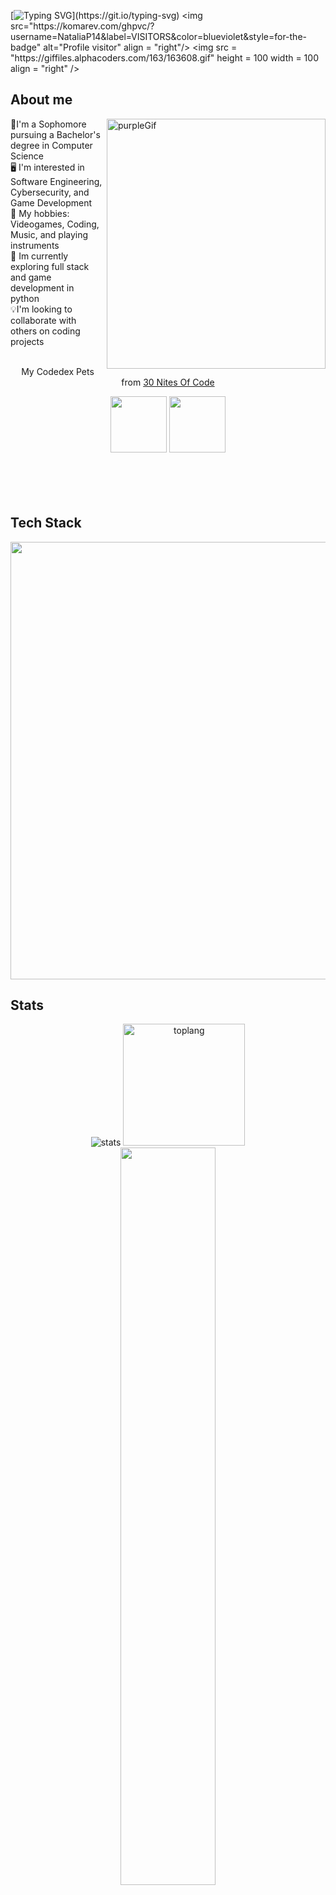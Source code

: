 [![Typing SVG](https://readme-typing-svg.demolab.com?font=Fira+Code&weight=500&size=30&pause=1000&color=A745FB&background=FFFFFF00&center=true&vCenter=true&multiline=true&random=false&width=600&height=100&lines=Hello!+My+name+is+Natalia+Peguero;Welcome+to+my+Github+Profile!)](https://git.io/typing-svg)
<img src="https://komarev.com/ghpvc/?username=NataliaP14&label=VISITORS&color=blueviolet&style=for-the-badge" alt="Profile visitor" align = "right"/>
<img src = "https://giffiles.alphacoders.com/163/163608.gif" height = 100 width = 100 align = "right" />


## About me 
<img src="https://www.icegif.com/wp-content/uploads/2021/09/icegif-5.gif" alt="purpleGif" width= 350 height = 400 align="right" />
🌟I'm a Sophomore pursuing a Bachelor's degree in Computer Science<br>
🖥️ I'm interested in Software Engineering, Cybersecurity, and Game Development<br>
💬 My hobbies: Videogames, Coding, Music, and playing instruments <br>
🧠 Im currently exploring full stack and game development in python <br>
💡I'm looking to collaborate with others on coding projects<br>
<br>

<p align = "center" style = "text-decoration: none;">My Codedex Pets from <a href = "https://www.codedex.io/30-nites-of-code">30 Nites Of Code</a></p>
<div align = center>
<img src = "https://www.codedex.io/images/code-nights/evolved-happy-dragon.gif" width = 90 />
<img src = "https://www.codedex.io/images/code-nights/evolved-happy-dinosaur.gif" width = 90 />
</div>
<br><br><br><br>

## Tech Stack  
<img src="https://skillicons.dev/icons?i=java,python,html,css,javascript,react,lua,vscode,eclipse,github,figma,anaconda,vite,firebase" width=700/>


## Stats
<div align = "center">
<img src = "https://github-readme-stats.vercel.app/api?username=NataliaP14&theme=midnight-purple&show_icons=true" alt = "stats" />
<img src = "https://github-readme-stats.vercel.app/api/top-langs?username=NataliaP14&locale=en&hide_title=false&layout=compact&langs_count=5&theme=midnight-purple&hide_border=false&order=2" height= "195" alt = "toplang"/>
<img src = "https://streak-stats.demolab.com?user=NataliaP14&theme=midnight-purple" width = 55% />
</div>

## Lets connect!
<a href="https://www.linkedin.com/in/natalia-peguero-417266239/" target="blank">
<img align="center" src="https://skillicons.dev/icons?i=linkedin" alt="Linkedin" width = 45 />
</a>
<a href="https://www.codedex.io/@NataliaP14" target="_blank">
<img align="center" src="https://avatars.githubusercontent.com/u/105237839?s=200&v=4" width="45" height="40" />
</a>
<!---
NataliaP14/NataliaP14 is a ✨ special ✨ repository because its `README.md` (this file) appears on your GitHub profile.
You can click the Preview link to take a look at your changes.
--->

